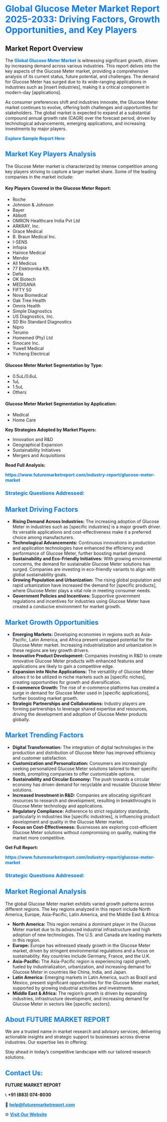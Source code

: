 <h1 style="color: #007BFF;">Global Glucose Meter Market Report 2025-2033: Driving Factors, Growth Opportunities, and Key Players</h1>

<section id="overview">
<h2>Market Report Overview</h2>
<p>The <a href="https://www.futuremarketreport.com/industry-report/glucose-meter-market" style="color: #007BFF; text-decoration: none;"><strong>Global Glucose Meter Market</strong></a> is witnessing significant growth, driven by increasing demand across various industries. This report delves into the key aspects of the Glucose Meter market, providing a comprehensive analysis of its current status, future potential, and challenges. The demand for Glucose Meter has surged due to its wide-ranging applications in industries such as [insert industries], making it a critical component in modern-day [applications].</p>
<p>As consumer preferences shift and industries innovate, the Glucose Meter market continues to evolve, offering both challenges and opportunities for stakeholders. The global market is expected to expand at a substantial compound annual growth rate (CAGR) over the forecast period, driven by technological advancements, emerging applications, and increasing investments by major players.</p>
</section>

<section id="overview">
<p><a href="https://www.futuremarketreport.com/request-sample/reportId=101641" style="color: #007BFF; text-decoration: none;"><strong>Explore Sample Report Here</strong></a></p>
</section>

<section id="key-players">
<h2 style="color: #007BFF;">Market Key Players Analysis</h2>
<p>The Glucose Meter market is characterized by intense competition among key players striving to capture a larger market share. Some of the leading companies in the market include:</p>
<h4>Key Players Covered in the Glucose Meter Report:</h4>
<ul><li>Roche</li><li>Johnson &amp; Johnson</li><li>Bayer</li><li>Abbott</li><li>OMRON Healthcare India Pvt Ltd</li><li>ARKRAY, Inc.</li><li>Grace Medical</li><li>B. Braun Medical Inc.</li><li>I-SENS</li><li>Infopia</li><li>Hainice Medical</li><li>Mendor</li><li>All Medicus</li><li>77 Elektronika Kft.</li><li>Delta</li><li>OK Biotech</li><li>MEDISANA</li><li>FIFTY 50</li><li>Nova Biomedical</li><li>Oak Tree Health</li><li>Omnis Health</li><li>Simple Diagnostics</li><li>US Diagnostics, Inc.</li><li>SD Bio Standard Diagnostics</li><li>Nipro</li><li>Terumo</li><li>Homemed (Pty) Ltd</li><li>Sinocare Inc.</li><li>Yuwell Medical</li><li>Yicheng Electrical</li></ul>
<h4>Glucose Meter Market Segmentation by Type:</h4>
<ul><li>0.5uL/0.6uL</li><li>1uL</li><li>1.5uL</li><li>Others</li></ul>

<h4>Glucose Meter Market Segmentation by Application:</h4>
<ul><li>Medical</li><li>Home Care</li></ul>
<p><strong>Key Strategies Adopted by Market Players:</strong></p>
<ul>
<li>Innovation and R&D</li>
<li>Geographical Expansion</li>
<li>Sustainability Initiatives</li>
<li>Mergers and Acquisitions</li>
</ul>
</section>

<section>
<p><strong>Read Full Analysis: </strong></p><a href="https://www.futuremarketreport.com/industry-report/glucose-meter-market" style="color: #007BFF; text-decoration: none;"><strong>https://www.futuremarketreport.com/industry-report/glucose-meter-market</strong></a>
<h3 style="color: #007BFF;">Strategic Questions Addressed:</h3>
</section>

<section id="driving-factors">
<h2 style="color: #007BFF;">Market Driving Factors</h2>
<ul>
<li><strong>Rising Demand Across Industries:</strong> The increasing adoption of Glucose Meter in industries such as [specific industries] is a major growth driver. Its versatile applications and cost-effectiveness make it a preferred choice among manufacturers.</li>
<li><strong>Technological Advancements:</strong> Continuous innovations in production and application technologies have enhanced the efficiency and performance of Glucose Meter, further boosting market demand.</li>
<li><strong>Sustainability and Eco-Friendly Initiatives:</strong> With growing environmental concerns, the demand for sustainable Glucose Meter solutions has surged. Companies are investing in eco-friendly variants to align with global sustainability goals.</li>
<li><strong>Growing Population and Urbanization:</strong> The rising global population and rapid urbanization have increased the demand for [specific products], where Glucose Meter plays a vital role in meeting consumer needs.</li>
<li><strong>Government Policies and Incentives:</strong> Supportive government regulations and incentives for industries using Glucose Meter have created a conducive environment for market growth.</li>
</ul>
</section>

<section id="growth-opportunities">
<h2 style="color: #007BFF;">Market Growth Opportunities</h2>
<ul>
<li><strong>Emerging Markets:</strong> Developing economies in regions such as Asia-Pacific, Latin America, and Africa present untapped potential for the Glucose Meter market. Increasing industrialization and urbanization in these regions are key growth drivers.</li>
<li><strong>Innovative Product Development:</strong> Companies investing in R&D to create innovative Glucose Meter products with enhanced features and applications are likely to gain a competitive edge.</li>
<li><strong>Expansion into Niche Applications:</strong> The versatility of Glucose Meter allows it to be utilized in niche markets such as [specific niches], creating opportunities for growth and diversification.</li>
<li><strong>E-commerce Growth:</strong> The rise of e-commerce platforms has created a surge in demand for Glucose Meter used in [specific applications], further boosting market growth.</li>
<li><strong>Strategic Partnerships and Collaborations:</strong> Industry players are forming partnerships to leverage shared expertise and resources, driving the development and adoption of Glucose Meter products globally.</li>
</ul>
</section>

<section id="trending-factors">
<h2 style="color: #007BFF;">Market Trending Factors</h2>
<ul>
<li><strong>Digital Transformation:</strong> The integration of digital technologies in the production and distribution of Glucose Meter has improved efficiency and customer satisfaction.</li>
<li><strong>Customization and Personalization:</strong> Consumers are increasingly seeking personalized Glucose Meter solutions tailored to their specific needs, prompting companies to offer customizable options.</li>
<li><strong>Sustainability and Circular Economy:</strong> The push towards a circular economy has driven demand for recyclable and reusable Glucose Meter solutions.</li>
<li><strong>Increased Investment in R&D:</strong> Companies are allocating significant resources to research and development, resulting in breakthroughs in Glucose Meter technology and applications.</li>
<li><strong>Regulatory Compliance:</strong> Adherence to strict regulatory standards, particularly in industries like [specific industries], is influencing product development and quality in the Glucose Meter market.</li>
<li><strong>Focus on Cost-Effectiveness:</strong> Businesses are exploring cost-efficient Glucose Meter solutions without compromising on quality, making the market more competitive.</li>
</ul>
</section>

<section>
<p><strong>Get Full Report: </strong></p><a href="https://www.futuremarketreport.com/industry-report/glucose-meter-market" style="color: #007BFF; text-decoration: none;"><strong>https://www.futuremarketreport.com/industry-report/glucose-meter-market</strong></a>
<h3 style="color: #007BFF;">Strategic Questions Addressed:</h3>
</section>


<section id="regional-analysis">
<h2 style="color: #007BFF;">Market Regional Analysis</h2>
<p>The global Glucose Meter market exhibits varied growth patterns across different regions. The key regions analyzed in this report include North America, Europe, Asia-Pacific, Latin America, and the Middle East & Africa:</p>
<ul>
<li><strong>North America:</strong> This region remains a dominant player in the Glucose Meter market due to its advanced industrial infrastructure and high adoption of new technologies. The U.S. and Canada are leading markets in this region.</li>
<li><strong>Europe:</strong> Europe has witnessed steady growth in the Glucose Meter market, driven by stringent environmental regulations and a focus on sustainability. Key countries include Germany, France, and the U.K.</li>
<li><strong>Asia-Pacific:</strong> The Asia-Pacific region is experiencing rapid growth, fueled by industrialization, urbanization, and increasing demand for Glucose Meter in countries like China, India, and Japan.</li>
<li><strong>Latin America:</strong> Emerging markets in Latin America, such as Brazil and Mexico, present significant opportunities for the Glucose Meter market, supported by growing industrial activities and investments.</li>
<li><strong>Middle East & Africa:</strong> The region’s growth is driven by expanding industries, infrastructure development, and increasing demand for Glucose Meter in sectors like [specific sectors].</li>
</ul>
</section>

<footer>
<h2 style="color: #007BFF;">About FUTURE MARKET REPORT</h2>
<p>We are a trusted name in market research and advisory services, delivering actionable insights and strategic support to businesses across diverse industries. Our expertise lies in offering:</p>

<p>Stay ahead in today’s competitive landscape with our tailored research solutions.</p>

<h2 style="color: #007BFF;">Contact Us:</h2>
<p><strong>FUTURE MARKET REPORT</strong></p>
<p>📞 <strong>+91 (883) 074-8030</strong></p>
<p>📧 <strong><a href="mailto:help@futuremarketreport.com" style="color: #007BFF;">help@futuremarketreport.com</a></strong></p>
<p>🌐 <strong><a href="https://www.futuremarketreport.com/" style="color: #007BFF;">Visit Our Website</a></strong></p>
</footer>